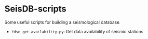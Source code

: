 # SeisDB-scripts

Some useful scripts for building a seismological database.

- `fdsn_get_availability.py`: Get data availability of seismic stations
